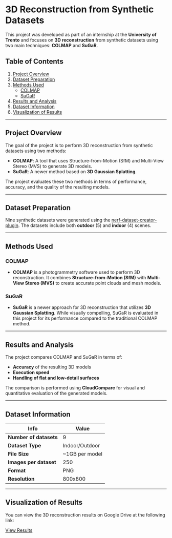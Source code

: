 # 3D Reconstruction from Synthetic Datasets

This project was developed as part of an internship at the **University of Trento** and focuses on **3D reconstruction** from synthetic datasets using two main techniques: **COLMAP** and **SuGaR**.

## Table of Contents

1. [Project Overview](#project-overview)
2. [Dataset Preparation](#dataset-preparation)
3. [Methods Used](#methods-used)
   - [COLMAP](#colmap)
   - [SuGaR](#sugar)
4. [Results and Analysis](#results-and-analysis)
5. [Dataset Information](#dataset-information)
6. [Visualization of Results](#visualization-of-results)

---

## Project Overview

The goal of the project is to perform 3D reconstruction from synthetic datasets using two methods:
- **COLMAP**: A tool that uses Structure-from-Motion (SfM) and Multi-View Stereo (MVS) to generate 3D models.
- **SuGaR**: A newer method based on **3D Gaussian Splatting**.

The project evaluates these two methods in terms of performance, accuracy, and the quality of the resulting models.

---

## Dataset Preparation

Nine synthetic datasets were generated using the [nerf-dataset-creator-plugin](https://github.com/AndreaMas/nerf-dataset-creator-plugin). The datasets include both **outdoor** (5) and **indoor** (4) scenes.

---

## Methods Used

### COLMAP

- **COLMAP** is a photogrammetry software used to perform 3D reconstruction. It combines **Structure-from-Motion (SfM)** with **Multi-View Stereo (MVS)** to create accurate point clouds and mesh models.

### SuGaR

- **SuGaR** is a newer approach for 3D reconstruction that utilizes **3D Gaussian Splatting**. While visually compelling, SuGaR is evaluated in this project for its performance compared to the traditional COLMAP method.

---

## Results and Analysis

The project compares COLMAP and SuGaR in terms of:
- **Accuracy** of the resulting 3D models
- **Execution speed**
- **Handling of flat and low-detail surfaces**

The comparison is performed using **CloudCompare** for visual and quantitative evaluation of the generated models.

---

## Dataset Information

| Info                | Value              |
|---------------------|--------------------|
| **Number of datasets** | 9                |
| **Dataset Type**     | Indoor/Outdoor     |
| **File Size**        | ~1GB per model     |
| **Images per dataset**| 250               |
| **Format**           | PNG                |
| **Resolution**       | 800x800            |

---

## Visualization of Results

You can view the 3D reconstruction results on Google Drive at the following link:

[View Results](https://drive.google.com/drive/folders/1TwfDqCzI4fV9StuTM7iw1mN32opuhV8B?usp=share_link)
